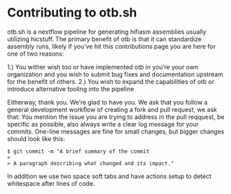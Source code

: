 # Contributing to otb.sh 

otb.sh is a nextflow pipeline for generating hifiasm assemblies usually utilizing hicstuff. The primary benefit of otb is that it can standardize assembly runs, likely if you’ve hit this contributions page you are here for one of two reasons:

1.)	You wither wish too or have implemented otb in you’re your own organization and you wish to submit bug fixes and documentation upstream for the benefit of others. 
2.)	You wish to expand the capabilities of otb or introduce alternative tooling into the pipeline

Eitherway, thank you. We’re glad to have you. We ask that you follow a general development workflow of creating a fork and pull request, we ask that:
You mention the issue you are trying to address in the pull reqquest, be specific as possible, also always write a clear log message for your commits. One-line messages are fine for small changes, but bigger changes should look like this:

    $ git commit -m "A brief summary of the commit
    > 
    > A paragraph describing what changed and its impact."

In addition we use two space soft tabs and have actions setup to detect whitespace after lines of code. 


